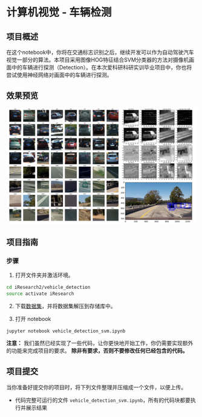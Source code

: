 [//]: # (Image References)

[image1]: ./images/preview.png "Sample Output"

# 计算机视觉 - 车辆检测

## 项目概述

在这个notebook中，你将在交通标志识别之后，继续开发可以作为自动驾驶汽车视觉一部分的算法。本项目采用图像HOG特征结合SVM分类器的方法对摄像机画面中的车辆进行探测（Detection）。在本次爱科研科研实训毕业项目中，你也将尝试使用神经网络对画面中的车辆进行探测。

## 效果预览

![Sample Output][image1]

## 项目指南

### 步骤

1. 打开文件夹并激活环境。

 ```bash
cd iResearch2/vehicle_detection
source activate iResearch
```

2. 下载[数据集](https://pan.baidu.com/s/1skQGYy6NrqLpNmHook8UGw)，并将数据集解压到存储库中。

3. 打开 notebook

 ```
jupyter notebook vehicle_detection_svm.ipynb
```

__注意：__ 我们虽然已经实现了一些代码，让你更快地开始工作，你仍需要实现额外的功能来完成项目的要求。
__除非有要求，否则不要修改任何已经包含的代码。__

## 项目提交

当你准备好提交你的项目时，将下列文件整理并压缩成一个文件，以便上传。

- 代码完整可运行的文件 `vehicle_detection_svm.ipynb`，所有的代码块都要执行并展示结果
